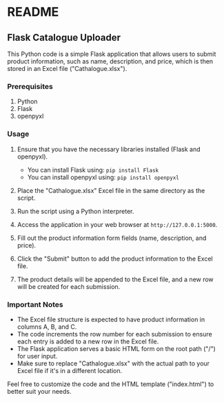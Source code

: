 # README

## Flask Catalogue Uploader

This Python code is a simple Flask application that allows users to submit product information, such as name, description, and price, which is then stored in an Excel file ("Cathalogue.xlsx"). 

### Prerequisites
1. Python
2. Flask
3. openpyxl

### Usage
1. Ensure that you have the necessary libraries installed (Flask and openpyxl).
   - You can install Flask using: `pip install Flask`
   - You can install openpyxl using: `pip install openpyxl`

2. Place the "Cathalogue.xlsx" Excel file in the same directory as the script.

3. Run the script using a Python interpreter.

4. Access the application in your web browser at `http://127.0.0.1:5000`.

5. Fill out the product information form fields (name, description, and price).

6. Click the "Submit" button to add the product information to the Excel file.

7. The product details will be appended to the Excel file, and a new row will be created for each submission.

### Important Notes
- The Excel file structure is expected to have product information in columns A, B, and C.
- The code increments the row number for each submission to ensure each entry is added to a new row in the Excel file.
- The Flask application serves a basic HTML form on the root path ("/") for user input.
- Make sure to replace "Cathalogue.xlsx" with the actual path to your Excel file if it's in a different location.

Feel free to customize the code and the HTML template ("index.html") to better suit your needs.
